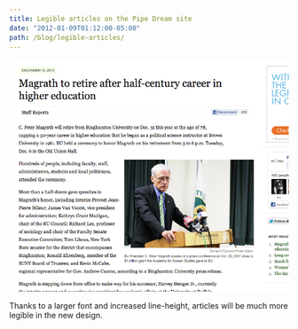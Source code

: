 ```yaml
---
title: Legible articles on the Pipe Dream site
date: "2012-01-09T01:12:00-05:00"
path: /blog/legible-articles/
---
```


![Screenshot of a Pipe Dream article](./article-design.png)

Thanks to a larger font and increased line-height, articles will be much more legible in the new design.
